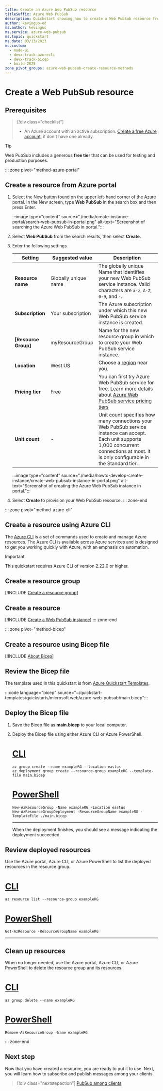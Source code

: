 ```yaml
---
title: Create an Azure Web PubSub resource
titleSuffix: Azure Web PubSub
description: Quickstart showing how to create a Web PubSub resource from Azure portal, using Azure CLI and a Bicep file
author: kevinguo-ed
ms.author: kevinguo
ms.service: azure-web-pubsub
ms.topic: quickstart
ms.date: 03/13/2023
ms.custom:
  - mode-ui
  - devx-track-azurecli
  - devx-track-bicep
  - build-2025
zone_pivot_groups: azure-web-pubsub-create-resource-methods
---
```


# Create a Web PubSub resource

## Prerequisites

> [!div class="checklist"]
>
> - An Azure account with an active subscription. [Create a free Azure account](https://azure.microsoft.com/pricing/purchase-options/azure-account?cid=msft_learn), if don't have one already.

> [!TIP]
> Web PubSub includes a generous **free tier** that can be used for testing and production purposes.

::: zone pivot="method-azure-portal"

## Create a resource from Azure portal

1. Select the New button found on the upper left-hand corner of the Azure portal. In the New screen, type **Web PubSub** in the search box and then press Enter.

   :::image type="content" source="./media/create-instance-portal/search-web-pubsub-in-portal.png" alt-text="Screenshot of searching the Azure Web PubSub in portal.":::

2. Select **Web PubSub** from the search results, then select **Create**.

3. Enter the following settings.

   | Setting              | Suggested value      | Description                                                                                                                                                                                   |
   | -------------------- | -------------------- | --------------------------------------------------------------------------------------------------------------------------------------------------------------------------------------------- |
   | **Resource name**    | Globally unique name | The globally unique Name that identifies your new Web PubSub service instance. Valid characters are `a-z`, `A-Z`, `0-9`, and `-`.                                                             |
   | **Subscription**     | Your subscription    | The Azure subscription under which this new Web PubSub service instance is created.                                                                                                           |
   | **[Resource Group]** | myResourceGroup      | Name for the new resource group in which to create your Web PubSub service instance.                                                                                                          |
   | **Location**         | West US              | Choose a [region](https://azure.microsoft.com/regions/) near you.                                                                                                                             |
   | **Pricing tier**     | Free                 | You can first try Azure Web PubSub service for free. Learn more details about [Azure Web PubSub service pricing tiers](https://azure.microsoft.com/pricing/details/web-pubsub/)               |
   | **Unit count**       | -                    | Unit count specifies how many connections your Web PubSub service instance can accept. Each unit supports 1,000 concurrent connections at most. It is only configurable in the Standard tier. |

   :::image type="content" source="./media/howto-develop-create-instance/create-web-pubsub-instance-in-portal.png" alt-text="Screenshot of creating the Azure Web PubSub instance in portal.":::

4. Select **Create** to provision your Web PubSub resource.
   ::: zone-end

::: zone pivot="method-azure-cli"

## Create a resource using Azure CLI

The [Azure CLI](/cli/azure) is a set of commands used to create and manage Azure resources. The Azure CLI is available across Azure services and is designed to get you working quickly with Azure, with an emphasis on automation.

> [!IMPORTANT]
> This quickstart requires Azure CLI of version 2.22.0 or higher.

## Create a resource group

[!INCLUDE [Create a resource group](includes/cli-rg-creation.md)]

## Create a resource

[!INCLUDE [Create a Web PubSub instance](includes/cli-awps-creation.md)]
::: zone-end

::: zone pivot="method-bicep"

## Create a resource using Bicep file

[!INCLUDE [About Bicep](~/reusable-content/ce-skilling/azure/includes/resource-manager-quickstart-bicep-introduction.md)]

## Review the Bicep file

The template used in this quickstart is from [Azure Quickstart Templates](/samples/azure/azure-quickstart-templates/azure-web-pubsub/).

:::code language="bicep" source="~/quickstart-templates/quickstarts/microsoft.web/azure-web-pubsub/main.bicep":::

## Deploy the Bicep file

1. Save the Bicep file as **main.bicep** to your local computer.
1. Deploy the Bicep file using either Azure CLI or Azure PowerShell.

   # [CLI](#tab/CLI)

   ```azurecli
   az group create --name exampleRG --location eastus
   az deployment group create --resource-group exampleRG --template-file main.bicep
   ```

   # [PowerShell](#tab/PowerShell)

   ```azurepowershell
   New-AzResourceGroup -Name exampleRG -Location eastus
   New-AzResourceGroupDeployment -ResourceGroupName exampleRG -TemplateFile ./main.bicep
   ```

   ***

   When the deployment finishes, you should see a message indicating the deployment succeeded.

## Review deployed resources

Use the Azure portal, Azure CLI, or Azure PowerShell to list the deployed resources in the resource group.

# [CLI](#tab/CLI)

```azurecli-interactive
az resource list --resource-group exampleRG
```

# [PowerShell](#tab/PowerShell)

```azurepowershell-interactive
Get-AzResource -ResourceGroupName exampleRG
```

---

## Clean up resources

When no longer needed, use the Azure portal, Azure CLI, or Azure PowerShell to delete the resource group and its resources.

# [CLI](#tab/CLI)

```azurecli-interactive
az group delete --name exampleRG
```

# [PowerShell](#tab/PowerShell)

```azurepowershell-interactive
Remove-AzResourceGroup -Name exampleRG
```

::: zone-end

## Next step

Now that you have created a resource, you are ready to put it to use.
Next, you will learn how to subscribe and publish messages among your clients.

> [!div class="nextstepaction"] 
> [PubSub among clients](quickstarts-pubsub-among-clients.md)
